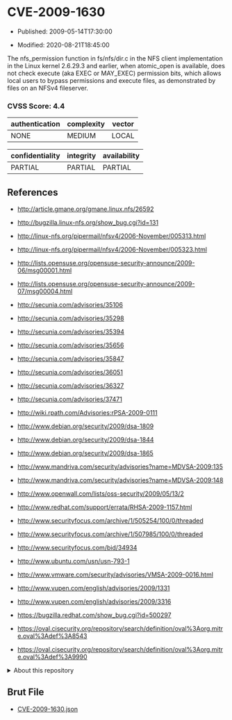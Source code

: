 # CVE-2009-1630

- Published: 2009-05-14T17:30:00

- Modified: 2020-08-21T18:45:00

The nfs_permission function in fs/nfs/dir.c in the NFS client implementation in the Linux kernel 2.6.29.3 and earlier, when atomic_open is available, does not check execute (aka EXEC or MAY_EXEC) permission bits, which allows local users to bypass permissions and execute files, as demonstrated by files on an NFSv4 fileserver.

### CVSS Score: **4.4**

| authentication | complexity | vector |
| --- | --- | --- |
| NONE | MEDIUM | LOCAL |

| confidentiality | integrity | availability |
| --- | --- | --- |
| PARTIAL | PARTIAL | PARTIAL |

## References

* http://article.gmane.org/gmane.linux.nfs/26592

* http://bugzilla.linux-nfs.org/show_bug.cgi?id=131

* http://linux-nfs.org/pipermail/nfsv4/2006-November/005313.html

* http://linux-nfs.org/pipermail/nfsv4/2006-November/005323.html

* http://lists.opensuse.org/opensuse-security-announce/2009-06/msg00001.html

* http://lists.opensuse.org/opensuse-security-announce/2009-07/msg00004.html

* http://secunia.com/advisories/35106

* http://secunia.com/advisories/35298

* http://secunia.com/advisories/35394

* http://secunia.com/advisories/35656

* http://secunia.com/advisories/35847

* http://secunia.com/advisories/36051

* http://secunia.com/advisories/36327

* http://secunia.com/advisories/37471

* http://wiki.rpath.com/Advisories:rPSA-2009-0111

* http://www.debian.org/security/2009/dsa-1809

* http://www.debian.org/security/2009/dsa-1844

* http://www.debian.org/security/2009/dsa-1865

* http://www.mandriva.com/security/advisories?name=MDVSA-2009:135

* http://www.mandriva.com/security/advisories?name=MDVSA-2009:148

* http://www.openwall.com/lists/oss-security/2009/05/13/2

* http://www.redhat.com/support/errata/RHSA-2009-1157.html

* http://www.securityfocus.com/archive/1/505254/100/0/threaded

* http://www.securityfocus.com/archive/1/507985/100/0/threaded

* http://www.securityfocus.com/bid/34934

* http://www.ubuntu.com/usn/usn-793-1

* http://www.vmware.com/security/advisories/VMSA-2009-0016.html

* http://www.vupen.com/english/advisories/2009/1331

* http://www.vupen.com/english/advisories/2009/3316

* https://bugzilla.redhat.com/show_bug.cgi?id=500297

* https://oval.cisecurity.org/repository/search/definition/oval%3Aorg.mitre.oval%3Adef%3A8543

* https://oval.cisecurity.org/repository/search/definition/oval%3Aorg.mitre.oval%3Adef%3A9990

<details>
<summary>About this repository</summary> 

  This repository is part of the project [Live Hack CVE](https://github.com/Live-Hack-CVE). Main website can be found [www.live-hack.org](https://www.live-hack.org) 
  
  Made by [Sn0wAlice](https://github.com/Sn0wAlice) for the people that care about security and need to have a feed of the latest CVEs. Hope you enjoy it, don't forget to star the repo and follow me on [Twitter](https://twitter.com/Sn0wAlice) and [Github](https://github.com/Sn0wAlice). And that is my [personnal website](https://www.alice-snow.me/)

  - [Home Page](https://github.com/Live-Hack-CVE)
  - [Framework](https://github.com/Live-Hack-CVE/cve-framework)
  - [CVE database](https://github.com/Live-Hack-CVE/full_database)
  - [Changelog](https://github.com/Live-Hack-CVE/Changelog)
</details>

## Brut File

* [CVE-2009-1630.json](https://raw.githubusercontent.com/Live-Hack-CVE/full_database/main/cves/2009/CVE-2009-1630.json)

